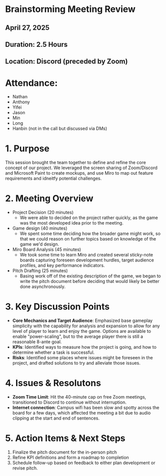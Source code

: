 # Brainstorming Meeting Review
## April 27, 2025
## Duration: 2.5 Hours
## Location: Discord (preceded by Zoom)

# Attendance:
- Nathan
- Anthony
- Yifei
- Jason
- Min
- Long
- Hanbin (not in the call but discussed via DMs)

# 1. Purpose
This session brought the team together to define and refine the core concept of our project. We leveraged the screen sharing of Zoom/Discord and Microsoft Paint to create mockups, and use Miro to map out feature requirements and idneitfy potential challenges.

# 2. Meeting Overview
- Project Decision (20 minutes)
  - We were able to decided on the project rather quickly, as the game was the most developed idea prior to the meeting.
- Game design (40 minutes)
  - We spent some time deciding how the broader game might work, so that we could reason on further topics based on knowledge of the game we'd design.
- Miro Board Analysis (45 minutes)
  - We took some time to learn Miro and created several sticky-note boards capturing foreseen development hurdles, target audience profiles, and key performance indicators.
- Pitch Drafting (25 minutes)
  - Basing work off of the existing description of the game, we began to write the pitch document before deciding that would likely be better done asynchronously.
 
# 3. Key Discussion Points
- **Core Mechanics and Target Audience**: Emphasized base gameplay simplicity with the capability for analysis and expansion to allow for any level of player to learn and enjoy the game. Options are available to enable "power-scaling", but to the average player there is still a reasonable 8-ante goal.
- **KPIs**: Identified ways to measure how the project is going, and how to determine whether a task is successful.
- **Risks**: Identified some places where issues might be foreseen in the project, and drafted solutions to try and alleviate those issues.

# 4. Issues & Resolutons
- **Zoom Time Limit**: Hit the 40-minute cap on free Zoom meetings, transitioned to Discord to continue without interruption.
- **Internet connection**: Campus wifi has been slow and spotty across the board for a few days, which affected the meeting a bit due to audio clipping at the start and end of sentences.

# 5. Action Items & Next Steps
1. Finalize the pitch document for the in-person pitch
2. Refine KPI definitions and form a roadmap to completion
3. Schedule follow-up based on feedback to either plan development or revise pitch.
